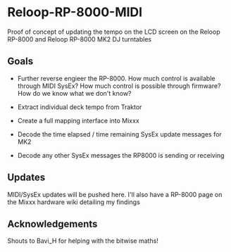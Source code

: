 # Reloop-RP-8000-MIDI

Proof of concept of updating the tempo on the LCD screen on the Reloop RP-8000 and Reloop RP-8000 MK2 DJ turntables

## Goals

* Further reverse engieer the RP-8000. How much control is available through MIDI SysEx? How much control is possible through firmware? How do we know what we don't know?

* Extract individual deck tempo from Traktor

* Create a full mapping interface into Mixxx

* Decode the time elapsed / time remaining SysEx update messages for MK2

* Decode any other SysEx messages the RP8000 is sending or receiving

## Updates

MIDI/SysEx updates will be pushed here. I'll also have a RP-8000 page on the Mixxx hardware wiki detailing my findings

## Acknowledgements

Shouts to Bavi_H for helping with the bitwise maths!


